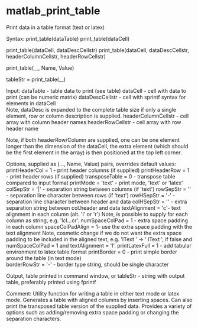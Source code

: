 matlab_print_table
==================
Print data in a table format (text or latex)

Syntax:
print_table(dataTable)
print_table(dataCell)

print_table(dataCell, dataDescCellstr)
print_table(dataCell, dataDescCellstr, headerColumnCellstr, headerRowCellstr)

print_table(__, Name, Value)

tableStr = print_table(__)

Input:
dataTable            - table data to print (see table)
dataCell             - cell with data to print (can be numeric matrix)
dataDescCellstr      - cell with sprintf syntax for elements in dataCell       
   Note, dataDesc is expanded to the complete table
   size if only a single element, row or column
   description is supplied. 
headerColumnCellstr  - cell array with column header names
headerRowCellstr     - cell array with row header name

Note, if both headerRow/Column are supplied, one can be one element longer
than the dimension of the dataCell, the extra element (which should be the
first element in the array) is then positioned at the top left corner.

Options, supplied as (..., Name, Value) pairs, overrides default values:
printHeaderCol = 1  - print header columns (if supplied)
printHeaderRow = 1  - print header rows (if supplied)
transposeTable = 0  - transpose table compared to input format
printMode = 'text'  - print mode, 'text' or 'latex'
colSepStr = '|'     - separation string between columns (if 'text')
rowSepStr = ''      - separation line character between rows (if 'text')
rowHSepStr = '-'    - separation line character between header and data
colHSepStr = ''     - extra separation string between col.header and data
textAlignment  = 'c'- text alignment in each column (alt. 'l' or 'r')
  Note, is possible to supply for each column as string, e.g. 'lcl...cr'.
numSpaceColPad = 1  - extra space padding in each column 
spaceColPadAlign = 1- use the extra space padding with the text alignment
  Note, cosmetic change if we do not want the extra space padding to be
  included in the aligned text, e.g. 'lText   ' -> ' lText  ', if false
and numSpaceColPad = 1 and textAlignment = 'l'.
printLatexFull = 1  - add tabular environment to latex table format
printBorder = 0     - print simple border around the table (in text mode)   
borderRowStr = '-'  - border type string, should be single character

Output, table printed in command window, or 
tableStr  - string with output table, preferably printed using fprintf

Comment:
Utility function for writing a table in either text mode or latex mode. Generates a table with aligned columns by inserting spaces.
Can also print the transposed table version of the supplied data.
Provides a variety of options such as adding/removing extra space padding or changing the separation characters.
